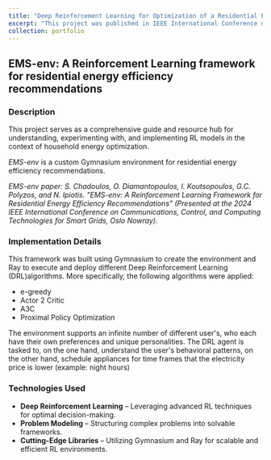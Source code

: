 ```yaml
---
title: "Deep Reinforcement Learning for Optimization of a Residential Energy Management"
excerpt: "This project was published in IEEE International Conference on Communications, Control, and Computing Technologies for Smart Grids and basically models a Smart Home environment and develops a Deep Reinforcement Learning agent that acts as the Residential Energy Manager which adapts to the user's preferences and minimizes costs: [github repository](https://github.com/SpirosChadoulos/EMS-env) <br/><img src='/images/smart_home.jpg'>"
collection: portfolio
---
```


## EMS-env: A Reinforcement Learning framework for residential energy efficiency recommendations

### Description

This project serves as a comprehensive guide and resource hub for understanding, experimenting with, and implementing RL models in the context of household energy optimization.

_EMS-env_ is a custom Gymnasium environment for residential energy efficiency recommendations.

_EMS-env paper: S. Chadoulos, O. Diamantopoulos, I. Koutsopoulos, G.C. Polyzos, and N. Ipiotis. "EMS-env: A Reinforcement Learning Framework for Residential Energy Efficiency Recommendations" (Presented at the 2024 IEEE International Conference on Communications, Control, and Computing Technologies for Smart Grids, Oslo Nowray)._

### Implementation Details

This framework was built using Gymnasium to create the environment and Ray to execute and deploy different Deep Reinforcement Learning (DRL)algorithms. More specifically, the following algorithms were applied:
- e-greedy
- Actor 2 Critic
- A3C
- Proximal Policy Optimization

The environment supports an infinite number of different user's, who each have their own preferences and unique personalities. The DRL agent is tasked to, on the one hand, understand the user's behavioral patterns, on the other hand, schedule appliances for time frames that the electricity price is lower (example: night hours)

### Technologies Used

- **Deep Reinforcement Learning** – Leveraging advanced RL techniques for optimal decision-making.
- **Problem Modeling** – Structuring complex problems into solvable frameworks.
- **Cutting-Edge Libraries** – Utilizing Gymnasium and Ray for scalable and efficient RL environments.